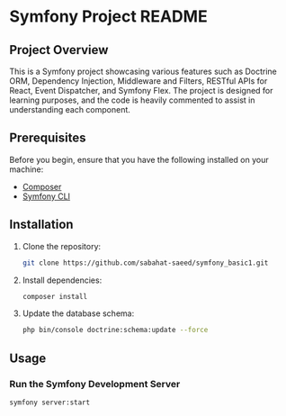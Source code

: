 # Symfony Project README

## Project Overview

This is a Symfony project showcasing various features such as Doctrine ORM, Dependency Injection, Middleware and Filters, RESTful APIs for React, Event Dispatcher, and Symfony Flex. The project is designed for learning purposes, and the code is heavily commented to assist in understanding each component.

## Prerequisites

Before you begin, ensure that you have the following installed on your machine:

- [Composer](https://getcomposer.org/)
- [Symfony CLI](https://symfony.com/download)

## Installation

1. Clone the repository:

    ```bash
    git clone https://github.com/sabahat-saeed/symfony_basic1.git
    ```

2. Install dependencies:

    ```bash
    composer install
    ```

3. Update the database schema:

    ```bash
    php bin/console doctrine:schema:update --force
    ```

## Usage

### Run the Symfony Development Server

```bash
symfony server:start
